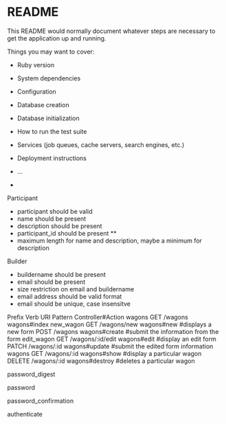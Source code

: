 # README

This README would normally document whatever steps are necessary to get the
application up and running.

Things you may want to cover:

* Ruby version

* System dependencies

* Configuration

* Database creation

* Database initialization

* How to run the test suite

* Services (job queues, cache servers, search engines, etc.)

* Deployment instructions

* ...
* 

Participant
- participant should be valid
- name should be present
- description should be present
- participant_id should be present **
- maximum length for name and description, maybe a minimum for description

Builder
- buildername should be present
- email should be present
- size restriction on email and buildername
- email address should be valid format
- email should be unique, case insensitve


Prefix      Verb    URI Pattern           Controller#Action
wagons      GET     /wagons               wagons#index
new_wagon   GET     /wagons/new           wagons#new          #displays a new form
            POST    /wagons               wagons#create       #submit the information from the form
edit_wagon  GET     /wagons/:id/edit      wagons#edit         #display an edit form
            PATCH   /wagons/:id           wagons#update       #submit the edited form information
wagons      GET     /wagons/:id           wagons#show         #display a particular wagon
            DELETE  /wagons/:id           wagons#destroy      #deletes a particular wagon
            
password_digest

password

password_confirmation

authenticate